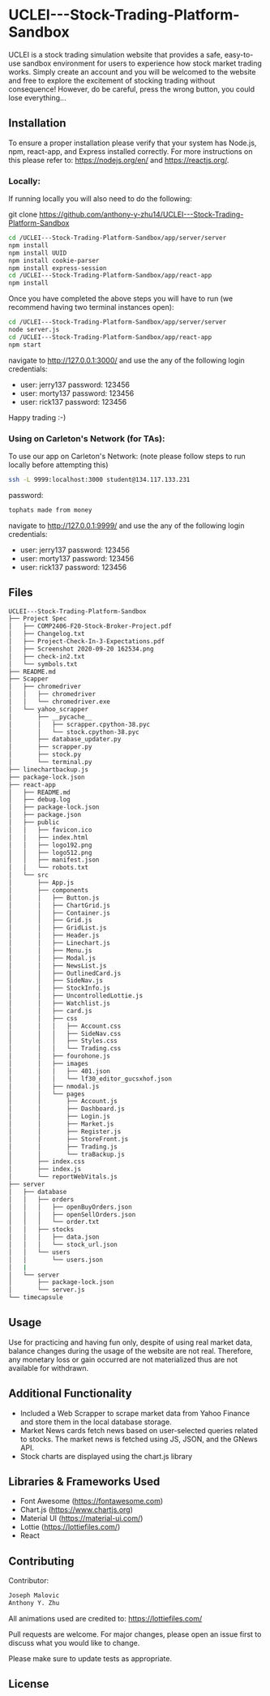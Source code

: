 # UCLEI---Stock-Trading-Platform-Sandbox

UCLEI is a stock trading simulation website that provides a safe, easy-to-use sandbox environment for users to experience how stock market trading works.
Simply create an account and you will be welcomed to the website and free to explore the excitement of stocking trading without consequence!
However, do be careful, press the wrong button, you could lose everything...

## Installation

To ensure a proper installation please verify that your system has Node.js, npm, react-app, and Express installed correctly. For more instructions on this please refer to: https://nodejs.org/en/ and https://reactjs.org/.

<h3>Locally:</h3>
If running locally you will also need to do the following:

git clone https://github.com/anthony-y-zhu14/UCLEI---Stock-Trading-Platform-Sandbox

```bash
cd /UCLEI---Stock-Trading-Platform-Sandbox/app/server/server
npm install
npm install UUID
npm install cookie-parser
npm install express-session
cd /UCLEI---Stock-Trading-Platform-Sandbox/app/react-app
npm install
```

Once you have completed the above steps you will have to run
(we recommend having two terminal instances open):
```bash
cd /UCLEI---Stock-Trading-Platform-Sandbox/app/server/server
node server.js
cd /UCLEI---Stock-Trading-Platform-Sandbox/app/react-app
npm start
```

navigate to http://127.0.0.1:3000/
and use the any of the following login credentials:
<ul>
   <li> user: jerry137 password: 123456 </li>
   <li> user: morty137 password: 123456 </li>
   <li> user: rick137 password: 123456 </li>
</ul>

Happy trading :-)

<h3>Using on Carleton's Network (for TAs):</h3>
To use our app on Carleton's Network:
(note please follow steps to run locally before attempting this)

```bash
ssh -L 9999:localhost:3000 student@134.117.133.231
```
password:
```bash
tophats made from money
```

navigate to http://127.0.0.1:9999/
and use the any of the following login credentials:
<ul>
   <li> user: jerry137 password: 123456 </li>
   <li> user: morty137 password: 123456 </li>
   <li> user: rick137 password: 123456 </li>
</ul>

## Files

```bash
UCLEI---Stock-Trading-Platform-Sandbox
├── Project Spec
│   ├── COMP2406-F20-Stock-Broker-Project.pdf
│   ├── Changelog.txt
│   ├── Project-Check-In-3-Expectations.pdf
│   ├── Screenshot 2020-09-20 162534.png
│   ├── check-in2.txt
│   └── symbols.txt
├── README.md
├── Scapper
│   ├── chromedriver
│   │   ├── chromedriver
│   │   └── chromedriver.exe
│   └── yahoo_scrapper
│       ├── __pycache__
│       │   ├── scrapper.cpython-38.pyc
│       │   └── stock.cpython-38.pyc
│       ├── database_updater.py
│       ├── scrapper.py
│       ├── stock.py
│       └── terminal.py
├── linechartbackup.js
├── package-lock.json
├── react-app
│   ├── README.md
│   ├── debug.log
│   ├── package-lock.json
│   ├── package.json
│   ├── public
│   │   ├── favicon.ico
│   │   ├── index.html
│   │   ├── logo192.png
│   │   ├── logo512.png
│   │   ├── manifest.json
│   │   └── robots.txt
│   └── src
│       ├── App.js
│       ├── components
│       │   ├── Button.js
│       │   ├── ChartGrid.js
│       │   ├── Container.js
│       │   ├── Grid.js
│       │   ├── GridList.js
│       │   ├── Header.js
│       │   ├── Linechart.js
│       │   ├── Menu.js
│       │   ├── Modal.js
│       │   ├── NewsList.js
│       │   ├── OutlinedCard.js
│       │   ├── SideNav.js
│       │   ├── StockInfo.js
│       │   ├── UncontrolledLottie.js
│       │   ├── Watchlist.js
│       │   ├── card.js
│       │   ├── css
│       │   │   ├── Account.css
│       │   │   ├── SideNav.css
│       │   │   ├── Styles.css
│       │   │   └── Trading.css
│       │   ├── fourohone.js
│       │   ├── images
│       │   │   ├── 401.json
│       │   │   └── lf30_editor_gucsxhof.json
│       │   ├── nmodal.js
│       │   └── pages
│       │       ├── Account.js
│       │       ├── Dashboard.js
│       │       ├── Login.js
│       │       ├── Market.js
│       │       ├── Register.js
│       │       ├── StoreFront.js
│       │       ├── Trading.js
│       │       └── traBackup.js
│       ├── index.css
│       ├── index.js
│       └── reportWebVitals.js
├── server
│   ├── database
│   │   ├── orders
│   │   │   ├── openBuyOrders.json
│   │   │   ├── openSellOrders.json
│   │   │   └── order.txt
│   │   ├── stocks
│   │   │   ├── data.json
│   │   │   └── stock_url.json
│   │   └── users
│   │       └── users.json
│   |
│   └── server
│       ├── package-lock.json
│       └── server.js
└── timecapsule
```

## Usage

Use for practicing and having fun only, despite of using real market data, balance changes during the usage of the website are not real.
Therefore, any monetary loss or gain occurred are not materialized thus are not available for withdrawn.  

## Additional Functionality

- Included a Web Scrapper to scrape market data from Yahoo Finance and store them in the local database storage.
- Market News cards fetch news based on user-selected queries related to stocks. The market news is fetched using JS, JSON, and the GNews API.
- Stock charts are displayed using the chart.js library

## Libraries & Frameworks Used
- Font Awesome (https://fontawesome.com)
- Chart.js (https://www.chartjs.org)
- Material UI (https://material-ui.com/)
- Lottie (https://lottiefiles.com/)
- React

## Contributing
Contributor:

```bash
Joseph Malovic
Anthony Y. Zhu
```
All animations used are credited to: https://lottiefiles.com/

Pull requests are welcome. For major changes, please open an issue first to discuss what you would like to change.

Please make sure to update tests as appropriate.

## License
